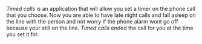 _Timed calls_ is an application that will allow you set a timer on the phone call that you choose. Now you are able to have late night calls and fall asleep on the line with the person and not worry if the phone alarm wont go off because your still on the line. _Timed calls_ ended the call for you at the time you set it for.
